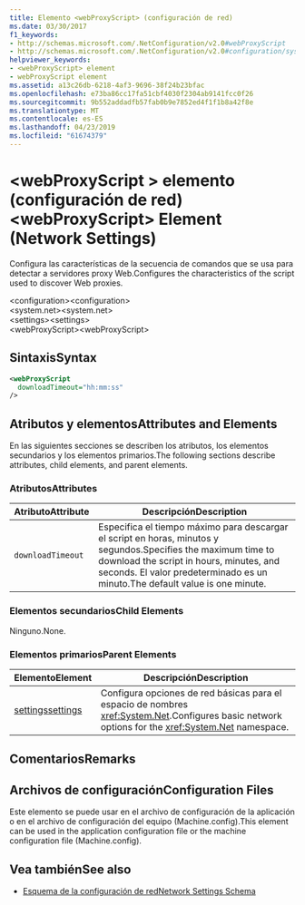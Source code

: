 ```yaml
---
title: Elemento <webProxyScript> (configuración de red)
ms.date: 03/30/2017
f1_keywords:
- http://schemas.microsoft.com/.NetConfiguration/v2.0#webProxyScript
- http://schemas.microsoft.com/.NetConfiguration/v2.0#configuration/system.net/settings/webProxyScript
helpviewer_keywords:
- <webProxyScript> element
- webProxyScript element
ms.assetid: a13c26db-6218-4af3-9696-38f24b23bfac
ms.openlocfilehash: e73ba86cc17fa51cbf4030f2304ab9141fcc0f26
ms.sourcegitcommit: 9b552addadfb57fab0b9e7852ed4f1f1b8a42f8e
ms.translationtype: MT
ms.contentlocale: es-ES
ms.lasthandoff: 04/23/2019
ms.locfileid: "61674379"
---
```

# <a name="webproxyscript-element-network-settings"></a><span data-ttu-id="de4df-102">\<webProxyScript > elemento (configuración de red)</span><span class="sxs-lookup"><span data-stu-id="de4df-102">\<webProxyScript> Element (Network Settings)</span></span>
<span data-ttu-id="de4df-103">Configura las características de la secuencia de comandos que se usa para detectar a servidores proxy Web.</span><span class="sxs-lookup"><span data-stu-id="de4df-103">Configures the characteristics of the script used to discover Web proxies.</span></span>  
  
 <span data-ttu-id="de4df-104">\<configuration></span><span class="sxs-lookup"><span data-stu-id="de4df-104">\<configuration></span></span>  
<span data-ttu-id="de4df-105">\<system.net></span><span class="sxs-lookup"><span data-stu-id="de4df-105">\<system.net></span></span>  
<span data-ttu-id="de4df-106">\<settings></span><span class="sxs-lookup"><span data-stu-id="de4df-106">\<settings></span></span>  
<span data-ttu-id="de4df-107">\<webProxyScript></span><span class="sxs-lookup"><span data-stu-id="de4df-107">\<webProxyScript></span></span>  
  
## <a name="syntax"></a><span data-ttu-id="de4df-108">Sintaxis</span><span class="sxs-lookup"><span data-stu-id="de4df-108">Syntax</span></span>  
  
```xml  
<webProxyScript  
  downloadTimeout="hh:mm:ss"  
/>  
```  
  
## <a name="attributes-and-elements"></a><span data-ttu-id="de4df-109">Atributos y elementos</span><span class="sxs-lookup"><span data-stu-id="de4df-109">Attributes and Elements</span></span>  
 <span data-ttu-id="de4df-110">En las siguientes secciones se describen los atributos, los elementos secundarios y los elementos primarios.</span><span class="sxs-lookup"><span data-stu-id="de4df-110">The following sections describe attributes, child elements, and parent elements.</span></span>  
  
### <a name="attributes"></a><span data-ttu-id="de4df-111">Atributos</span><span class="sxs-lookup"><span data-stu-id="de4df-111">Attributes</span></span>  
  
|<span data-ttu-id="de4df-112">Atributo</span><span class="sxs-lookup"><span data-stu-id="de4df-112">Attribute</span></span>|<span data-ttu-id="de4df-113">Descripción</span><span class="sxs-lookup"><span data-stu-id="de4df-113">Description</span></span>|  
|---------------|-----------------|  
|`downloadTimeout`|<span data-ttu-id="de4df-114">Especifica el tiempo máximo para descargar el script en horas, minutos y segundos.</span><span class="sxs-lookup"><span data-stu-id="de4df-114">Specifies the maximum time to download the script in hours, minutes, and seconds.</span></span> <span data-ttu-id="de4df-115">El valor predeterminado es un minuto.</span><span class="sxs-lookup"><span data-stu-id="de4df-115">The default value is one minute.</span></span>|  
  
### <a name="child-elements"></a><span data-ttu-id="de4df-116">Elementos secundarios</span><span class="sxs-lookup"><span data-stu-id="de4df-116">Child Elements</span></span>  
 <span data-ttu-id="de4df-117">Ninguno.</span><span class="sxs-lookup"><span data-stu-id="de4df-117">None.</span></span>  
  
### <a name="parent-elements"></a><span data-ttu-id="de4df-118">Elementos primarios</span><span class="sxs-lookup"><span data-stu-id="de4df-118">Parent Elements</span></span>  
  
|<span data-ttu-id="de4df-119">Elemento</span><span class="sxs-lookup"><span data-stu-id="de4df-119">Element</span></span>|<span data-ttu-id="de4df-120">Descripción</span><span class="sxs-lookup"><span data-stu-id="de4df-120">Description</span></span>|  
|-------------|-----------------|  
|[<span data-ttu-id="de4df-121">settings</span><span class="sxs-lookup"><span data-stu-id="de4df-121">settings</span></span>](../../../../../docs/framework/configure-apps/file-schema/network/settings-element-network-settings.md)|<span data-ttu-id="de4df-122">Configura opciones de red básicas para el espacio de nombres <xref:System.Net>.</span><span class="sxs-lookup"><span data-stu-id="de4df-122">Configures basic network options for the <xref:System.Net> namespace.</span></span>|  
  
## <a name="remarks"></a><span data-ttu-id="de4df-123">Comentarios</span><span class="sxs-lookup"><span data-stu-id="de4df-123">Remarks</span></span>  
  
## <a name="configuration-files"></a><span data-ttu-id="de4df-124">Archivos de configuración</span><span class="sxs-lookup"><span data-stu-id="de4df-124">Configuration Files</span></span>  
 <span data-ttu-id="de4df-125">Este elemento se puede usar en el archivo de configuración de la aplicación o en el archivo de configuración del equipo (Machine.config).</span><span class="sxs-lookup"><span data-stu-id="de4df-125">This element can be used in the application configuration file or the machine configuration file (Machine.config).</span></span>  
  
## <a name="see-also"></a><span data-ttu-id="de4df-126">Vea también</span><span class="sxs-lookup"><span data-stu-id="de4df-126">See also</span></span>

- [<span data-ttu-id="de4df-127">Esquema de la configuración de red</span><span class="sxs-lookup"><span data-stu-id="de4df-127">Network Settings Schema</span></span>](../../../../../docs/framework/configure-apps/file-schema/network/index.md)
